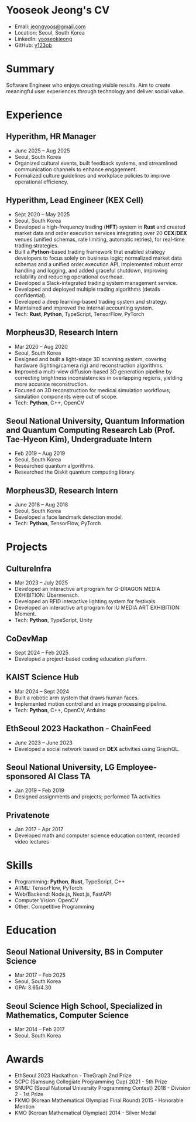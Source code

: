 # Yooseok Jeong's CV

- Email: [jeongyoos@gmail.com](mailto:jeongyoos@gmail.com)
- Location: Seoul, South Korea
- LinkedIn: [yooseokjeong](https://linkedin.com/in/yooseokjeong)
- GitHub: [y123ob](https://github.com/y123ob)


# Summary

Software Engineer who enjoys creating visible results. Aim to create meaningful user experiences through technology and deliver social value.

# Experience

## Hyperithm, HR Manager

- June 2025 – Aug 2025
- Seoul, South Korea
- Organized cultural events, built feedback systems, and streamlined communication channels to enhance engagement.
- Formalized culture guidelines and workplace policies to improve operational efficiency.

## Hyperithm, Lead Engineer (KEX Cell)

- Sept 2020 – May 2025
- Seoul, South Korea
- Developed a high-frequency trading (**HFT**) system in **Rust** and created market data and order execution services integrating over 20 **CEX**/**DEX** venues (unified schemas, rate limiting, automatic retries), for real-time trading strategies.
- Built a **Python**-based trading framework that enabled strategy developers to focus solely on business logic; normalized market data schemas and a unified order execution API, implemented robust error handling and logging, and added graceful shutdown, improving reliability and reducing operational overhead.
- Developed a Slack-integrated trading system management service.
- Developed and deployed multiple trading algorithms (details confidential).
- Developed a deep learning-based trading system and strategy.
- Maintained and improved the internal accounting system.
- Tech: **Rust**, **Python**, TypeScript, TensorFlow, PyTorch

## Morpheus3D, Research Intern

- Mar 2020 – Aug 2020
- Seoul, South Korea
- Designed and built a light-stage 3D scanning system, covering hardware (lighting/camera rig) and reconstruction algorithms.
- Improved a multi-view diffusion-based 3D generation pipeline by correcting brightness inconsistencies in overlapping regions, yielding more accurate reconstruction.
- Focused on 3D reconstruction for medical simulation workflows; simulation components were out of scope.
- Tech: **Python**, C++, OpenCV

## Seoul National University, Quantum Information and Quantum Computing Research Lab (Prof. Tae-Hyeon Kim), Undergraduate Intern

- Feb 2019 – Aug 2019
- Seoul, South Korea
- Researched quantum algorithms.
- Researched the Qiskit quantum computing library.

## Morpheus3D, Research Intern

- June 2018 – Aug 2018
- Seoul, South Korea
- Developed a face landmark detection model.
- Tech: **Python**, TensorFlow, PyTorch

# Projects

## CultureInfra

- Mar 2023 – July 2025
- Developed an interactive art program for G-DRAGON MEDIA EXHIBITION: Übermensch.
- Developed an RFID interactive lighting system for festivals.
- Developed an interactive art program for IU MEDIA ART EXHIBITION: Moment.
- Tech: **Python**, TypeScript, Unity

## CoDevMap

- Sept 2024 – Feb 2025
- Developed a project-based coding education platform.

## KAIST Science Hub

- Mar 2024 – Sept 2024
- Built a robotic arm system that draws human faces.
- Implemented motion control and an image processing pipeline.
- Tech: **Python**, C++, OpenCV, Arduino

## EthSeoul 2023 Hackathon - ChainFeed

- June 2023 – June 2023
- Developed a social network based on **DEX** activities using GraphQL.

## Seoul National University, LG Employee-sponsored AI Class TA

- Jan 2019 – Feb 2019
- Designed assignments and projects; performed TA activities

## Privatenote

- Jan 2017 – Apr 2017
- Developed math and computer science education content, recorded video lectures

# Skills

- Programming: **Python**, **Rust**, TypeScript, C++
- AI/ML: TensorFlow, PyTorch
- Web/Backend: Node.js, Next.js, FastAPI
- Computer Vision: OpenCV
- Other: Competitive Programming
# Education

## Seoul National University, BS in Computer Science

- Mar 2017 – Feb 2025
- Seoul, South Korea
- GPA: 3.65/4.30

## Seoul Science High School, Specialized in Mathematics, Computer Science

- Mar 2014 – Feb 2017
- Seoul, South Korea

# Awards

- EthSeoul 2023 Hackathon - TheGraph 2nd Prize
- SCPC (Samsung Collegiate Programming Cup) 2021 - 5th Prize
- SNUPC (Seoul National University Programming Contest) 2018 - Division 2 - 1st Prize
- FKMO (Korean Mathematical Olympiad Final Round) 2015 - Honorable Mention
- KMO (Korean Mathematical Olympiad) 2014 - Silver Medal
